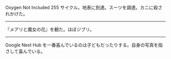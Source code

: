 Oxygen Not Included 255 サイクル。地表に到達。スーツを調達。カニに殺されかけた。

---

『メアリと魔女の花』を観た。ほぼジブリ。

---

Google Nest Hub を一番喜んでいるのは子どもだったりする。自身の写真を指さして喜んでいる。
